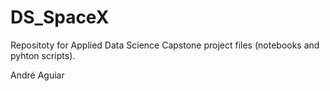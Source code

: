 # DS_SpaceX

Repositoty for Applied Data Science Capstone project files (notebooks and pyhton scripts).








André Aguiar
